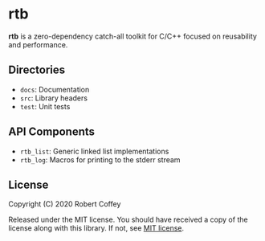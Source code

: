 # rtb

**rtb** is a zero-dependency catch-all toolkit for C/C++ focused on reusability
and performance.

## Directories

- `docs`: Documentation
- `src`: Library headers
- `test`: Unit tests

## API Components

- `rtb_list`: Generic linked list implementations
- `rtb_log`: Macros for printing to the stderr stream

## License

Copyright (C) 2020 Robert Coffey

Released under the MIT license. You should have received a copy of the license
along with this library. If not, see [MIT license](https://opensource.org/licenses/MIT).
